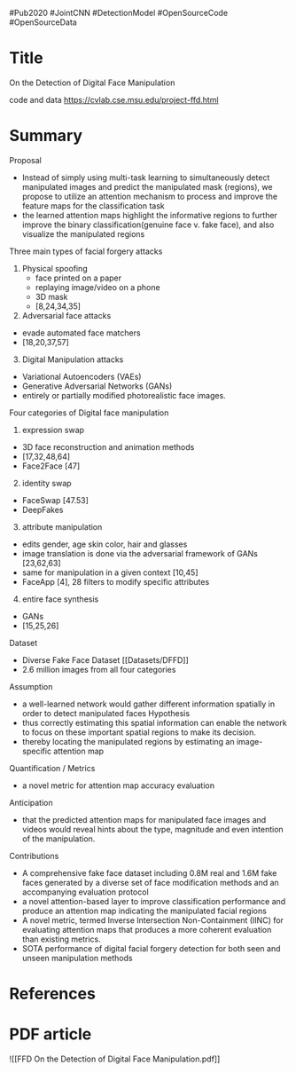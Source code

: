 
#Pub2020
#JointCNN #DetectionModel #OpenSourceCode #OpenSourceData
# Title 
On the Detection of Digital Face Manipulation

code and data
https://cvlab.cse.msu.edu/project-ffd.html


# Summary
Proposal
- Instead of simply using multi-task learning to simultaneously detect manipulated images and predict the manipulated mask (regions), we propose to utilize an attention mechanism to process and improve the feature maps for the classification task
- the learned attention maps highlight the informative regions to further improve the binary classification(genuine face v. fake face), and also visualize the manipulated regions

Three main types of facial forgery attacks 
1. Physical spoofing
	- face printed on a paper
	- replaying image/video on a phone 
	- 3D mask 
	- [8,24,34,35]
2. Adversarial face attacks
- evade automated face matchers
- [18,20,37,57]
3. Digital Manipulation attacks 
- Variational Autoencoders (VAEs)
- Generative Adversarial Networks (GANs)
- entirely or partially modified photorealistic face images. 

Four categories of Digital face manipulation 
1. expression swap
- 3D face reconstruction and animation methods 
- [17,32,48,64]
- Face2Face [47]
2. identity swap
- FaceSwap [47.53]
- DeepFakes
3. attribute manipulation
- edits gender, age skin color, hair and glasses
- image translation is done via the adversarial framework of GANs [23,62,63]
- same for manipulation in a given context [10,45]
- FaceApp [4], 28 filters to modify specific attributes
4. entire face synthesis 
- GANs
- [15,25,26]

Dataset
- Diverse Fake Face Dataset [[Datasets/DFFD]]
- 2.6 million images from all four categories 


Assumption
- a well-learned network would gather different information spatially in order to detect manipulated faces 
Hypothesis 
- thus correctly estimating this spatial information can enable the network to focus on these important spatial regions to make its decision. 
- thereby locating the manipulated regions by estimating an image-specific attention map

Quantification / Metrics 
- a novel metric for attention map accuracy evaluation

Anticipation
- that the predicted attention maps for manipulated face images and videos would reveal hints about the type, magnitude and even intention of the manipulation. 

Contributions
- A comprehensive fake face dataset including 0.8M real and 1.6M fake faces generated by a diverse set of face modification methods and an accompanying evaluation protocol
- a novel attention-based layer to improve classification performance and produce an attention map indicating the manipulated facial regions 
- A novel metric, termed Inverse Intersection Non-Containment (IINC) for evaluating attention maps that produces a more coherent evaluation than existing metrics.
- SOTA performance of digital facial forgery detection for both seen and unseen manipulation methods 
# References


# PDF article
![[FFD On the Detection of Digital Face Manipulation.pdf]]
